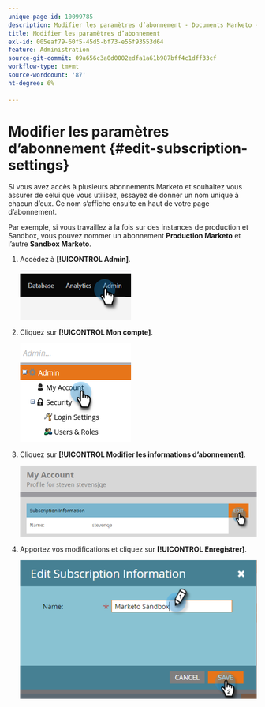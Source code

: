 ```yaml
---
unique-page-id: 10099785
description: Modifier les paramètres d’abonnement - Documents Marketo - Documentation du produit
title: Modifier les paramètres d’abonnement
exl-id: 005eaf79-60f5-45d5-bf73-e55f93553d64
feature: Administration
source-git-commit: 09a656c3a0d0002edfa1a61b987bff4c1dff33cf
workflow-type: tm+mt
source-wordcount: '87'
ht-degree: 6%

---
```


# Modifier les paramètres d’abonnement {#edit-subscription-settings}

Si vous avez accès à plusieurs abonnements Marketo et souhaitez vous assurer de celui que vous utilisez, essayez de donner un nom unique à chacun d’eux. Ce nom s’affiche ensuite en haut de votre page d’abonnement.

Par exemple, si vous travaillez à la fois sur des instances de production et Sandbox, vous pouvez nommer un abonnement **Production Marketo** et l’autre **Sandbox Marketo**.

1. Accédez à **[!UICONTROL Admin]**.

   ![](assets/edit-subscription-settings-1.png)

1. Cliquez sur **[!UICONTROL Mon compte]**.

   ![](assets/edit-subscription-settings-2.png)

1. Cliquez sur **[!UICONTROL Modifier les informations d’abonnement]**.

   ![](assets/edit-subscription-settings-3.png)

1. Apportez vos modifications et cliquez sur **[!UICONTROL Enregistrer]**.

   ![](assets/edit-subscription-settings-4.png)
